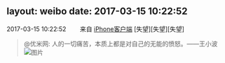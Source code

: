 layout: weibo
date: 2017-03-15 10:22:52
---
2017-03-15 10:22:52  &nbsp;&nbsp;&nbsp;&nbsp;&nbsp;&nbsp; 来自 <a href="http://app.weibo.com/t/feed/9ksdit" rel="nofollow">iPhone客户端</a>
[失望][失望][失望]
>  @优米网: 人的一切痛苦，本质上都是对自己的无能的愤怒。——王小波 ​​​
>  ![图片](https://wx4.sinaimg.cn/large/6601ce85ly1fdna7flesaj20g4096myn.jpg)
